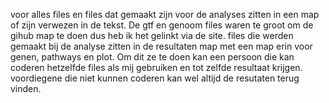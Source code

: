 voor alles files en files dat gemaakt zijn voor de analyses zitten in een map of zijn verwezen in de tekst. De gtf en genoom files waren te groot om de gihub map te doen dus heb ik het gelinkt via de site. 
files die werden gemaakt bij de analyse zitten in de resultaten map met een map erin voor genen, pathways en plot. Om dit ze te doen kan een persoon die kan coderen hetzelfde files als mij gebruiken en tot zelfde resultaat krijgen.
voordiegene die  niet kunnen coderen kan wel altijd de resutaten terug vinden.
